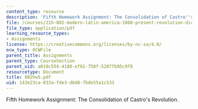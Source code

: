 ```yaml
---
content_type: resource
description: 'Fifth Homework Assignment: The Consolidation of Castro''s Revolution.'
file: /courses/21h-802-modern-latin-america-1808-present-revolution-dictatorship-democracy-spring-2005/143e23ca033afde3d6d8fbde55a1c533_802hw5.pdf
file_type: application/pdf
learning_resource_types:
- Assignments
license: https://creativecommons.org/licenses/by-nc-sa/4.0/
ocw_type: OCWFile
parent_title: Assignments
parent_type: CourseSection
parent_uid: a010c554-4180-ef81-758f-5287fb95c9f8
resourcetype: Document
title: 802hw5.pdf
uid: 143e23ca-033a-fde3-d6d8-fbde55a1c533
---
```

Fifth Homework Assignment: The Consolidation of Castro's Revolution.
